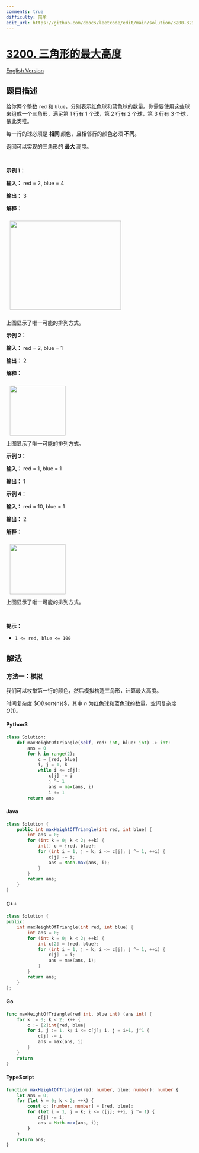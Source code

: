 ```yaml
---
comments: true
difficulty: 简单
edit_url: https://github.com/doocs/leetcode/edit/main/solution/3200-3299/3200.Maximum%20Height%20of%20a%20Triangle/README.md
---
```


<!-- problem:start -->

# [3200. 三角形的最大高度](https://leetcode.cn/problems/maximum-height-of-a-triangle)

[English Version](/solution/3200-3299/3200.Maximum%20Height%20of%20a%20Triangle/README_EN.md)

## 题目描述

<!-- description:start -->

<p>给你两个整数 <code>red</code> 和 <code>blue</code>，分别表示红色球和蓝色球的数量。你需要使用这些球来组成一个三角形，满足第 1 行有 1 个球，第 2 行有 2 个球，第 3 行有 3 个球，依此类推。</p>

<p>每一行的球必须是 <strong>相同 </strong>颜色，且相邻行的颜色必须<strong> 不同</strong>。</p>

<p>返回可以实现的三角形的 <strong>最大 </strong>高度。</p>

<p>&nbsp;</p>

<p><strong class="example">示例 1：</strong></p>

<div class="example-block">
<p><strong>输入：</strong> <span class="example-io">red = 2, blue = 4</span></p>

<p><strong>输出：</strong> 3</p>

<p><strong>解释：</strong></p>

<p><img alt="" src="https://fastly.jsdelivr.net/gh/doocs/leetcode@main/solution/3200-3299/3200.Maximum%20Height%20of%20a%20Triangle/images/brb.png" style="width: 300px; height: 240px; padding: 10px;" /></p>

<p>上图显示了唯一可能的排列方式。</p>
</div>

<p><strong class="example">示例 2：</strong></p>

<div class="example-block">
<p><strong>输入：</strong> <span class="example-io">red = 2, blue = 1</span></p>

<p><strong>输出：</strong> <span class="example-io">2</span></p>

<p><strong>解释：</strong></p>

<p><img alt="" src="https://fastly.jsdelivr.net/gh/doocs/leetcode@main/solution/3200-3299/3200.Maximum%20Height%20of%20a%20Triangle/images/br.png" style="width: 150px; height: 135px; padding: 10px;" /><br />
上图显示了唯一可能的排列方式。</p>
</div>

<p><strong class="example">示例 3：</strong></p>

<div class="example-block">
<p><strong>输入：</strong> <span class="example-io">red = 1, blue = 1</span></p>

<p><strong>输出：</strong> <span class="example-io">1</span></p>
</div>

<p><strong class="example">示例 4：</strong></p>

<div class="example-block">
<p><strong>输入：</strong> <span class="example-io">red = 10, blue = 1</span></p>

<p><strong>输出：</strong> <span class="example-io">2</span></p>

<p><strong>解释：</strong></p>

<p><img alt="" src="https://fastly.jsdelivr.net/gh/doocs/leetcode@main/solution/3200-3299/3200.Maximum%20Height%20of%20a%20Triangle/images/br.png" style="width: 150px; height: 135px; padding: 10px;" /><br />
上图显示了唯一可能的排列方式。</p>
</div>

<p>&nbsp;</p>

<p><strong>提示：</strong></p>

<ul>
	<li><code>1 &lt;= red, blue &lt;= 100</code></li>
</ul>

<!-- description:end -->

## 解法

<!-- solution:start -->

### 方法一：模拟

我们可以枚举第一行的颜色，然后模拟构造三角形，计算最大高度。

时间复杂度 $O(\sqrt{n})$，其中 $n$ 为红色球和蓝色球的数量。空间复杂度 $O(1)$。

<!-- tabs:start -->

#### Python3

```python
class Solution:
    def maxHeightOfTriangle(self, red: int, blue: int) -> int:
        ans = 0
        for k in range(2):
            c = [red, blue]
            i, j = 1, k
            while i <= c[j]:
                c[j] -= i
                j ^= 1
                ans = max(ans, i)
                i += 1
        return ans
```

#### Java

```java
class Solution {
    public int maxHeightOfTriangle(int red, int blue) {
        int ans = 0;
        for (int k = 0; k < 2; ++k) {
            int[] c = {red, blue};
            for (int i = 1, j = k; i <= c[j]; j ^= 1, ++i) {
                c[j] -= i;
                ans = Math.max(ans, i);
            }
        }
        return ans;
    }
}
```

#### C++

```cpp
class Solution {
public:
    int maxHeightOfTriangle(int red, int blue) {
        int ans = 0;
        for (int k = 0; k < 2; ++k) {
            int c[2] = {red, blue};
            for (int i = 1, j = k; i <= c[j]; j ^= 1, ++i) {
                c[j] -= i;
                ans = max(ans, i);
            }
        }
        return ans;
    }
};
```

#### Go

```go
func maxHeightOfTriangle(red int, blue int) (ans int) {
	for k := 0; k < 2; k++ {
		c := [2]int{red, blue}
		for i, j := 1, k; i <= c[j]; i, j = i+1, j^1 {
			c[j] -= i
			ans = max(ans, i)
		}
	}
	return
}
```

#### TypeScript

```ts
function maxHeightOfTriangle(red: number, blue: number): number {
    let ans = 0;
    for (let k = 0; k < 2; ++k) {
        const c: [number, number] = [red, blue];
        for (let i = 1, j = k; i <= c[j]; ++i, j ^= 1) {
            c[j] -= i;
            ans = Math.max(ans, i);
        }
    }
    return ans;
}
```

<!-- tabs:end -->

<!-- solution:end -->

<!-- problem:end -->
